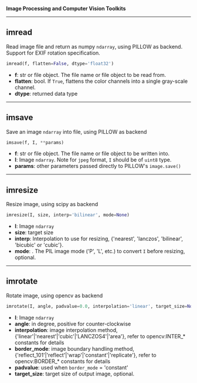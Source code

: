 **Image Processing and Computer Vision Toolkits**
_______________________________________________________________________

## imread
Read image file and return as numpy `ndarray`, using PILLOW as backend. Support for EXIF rotation specification.
```python
imread(f, flatten=False, dtype='float32')
```
* **f**: str or file object. The file name or file object to be read from.
* **flatten**: bool. If `True`, flattens the color channels into a single gray-scale channel.
* **dtype**: returned data type

_______________________________________________________________________
## imsave
Save an image `ndarray` into file, using PILLOW as backend 
```python
imsave(f, I, **params)
```
* **f**: str or file object. The file name or file object to be written into.
* **I**: Image `ndarray`. Note for `jpeg` format, `I` should be of `uint8` type.
* **params**: other parameters passed directly to PILLOW's `image.save()`

_______________________________________________________________________
## imresize
Resize image, using scipy as backend 
```python
imresize(I, size, interp='bilinear', mode=None)
```
* **I**: Image `ndarray`
* **size**: target size
* **interp**: Interpolation to use for resizing, {'nearest', 'lanczos', 'bilinear', 'bicubic' or 'cubic'}.
* **mode**: . The PIL image mode ('P', 'L', etc.) to convert `I` before resizing, optional.

_______________________________________________________________________
## imrotate
Rotate image, using opencv as backend 
```python
imrotate(I, angle, padvalue=0.0, interpolation='linear', target_size=None, border_mode='reflect_101')
```
* **I**: Image `ndarray`
* **angle**: in degree, positive for counter-clockwise
* **interpolation**: image interpolation method, {'linear'|'nearest'|'cubic'|'LANCZOS4'|'area'}, refer to opencv:INTER_* constants for details
* **border_mode**: image boundary handling method, {'reflect_101'|'reflect'|'wrap'|'constant'|'replicate'}, refer to opencv:BORDER_* constants for details
* **padvalue**: used when `border_mode` = 'constant'
* **target_size**: target size of output image, optional.